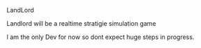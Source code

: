 LandLord 

Landlord will be a realtime stratigie simulation game

I am the only Dev for now so dont expect huge steps in progress.

